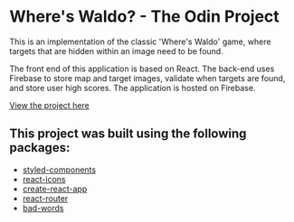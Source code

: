 # Where's Waldo? - The Odin Project

This is an implementation of the classic 'Where's Waldo' game, where targets that are hidden within an image need to be found.

The front end of this application is based on React. The back-end uses Firebase to store map and target images, validate when targets are found, and store user high scores. The application is hosted on Firebase.

[View the project here](https://my-attempt-b7181.web.app)

## This project was built using the following packages:

- [styled-components](https://styled-components.com/)
- [react-icons](https://react-icons.github.io/react-icons/)
- [create-react-app](https://github.com/facebook/create-react-app)
- [react-router](https://reactrouter.com)
- [bad-words](https://www.npmjs.com/package/bad-words)
